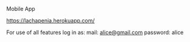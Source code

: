 Mobile App

https://lachapenia.herokuapp.com/

For use of all features log in as:
mail: alice@gmail.com
password: alice
